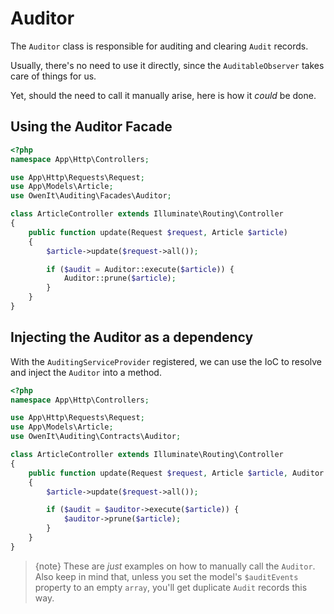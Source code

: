 # Auditor
The `Auditor` class is responsible for auditing and clearing `Audit` records.

Usually, there's no need to use it directly, since the `AuditableObserver` takes care of things for us.

Yet, should the need to call it manually arise, here is how it _could_ be done.

## Using the Auditor Facade
```php
<?php
namespace App\Http\Controllers;

use App\Http\Requests\Request;
use App\Models\Article;
use OwenIt\Auditing\Facades\Auditor;

class ArticleController extends Illuminate\Routing\Controller
{
    public function update(Request $request, Article $article)
    {
        $article->update($request->all());

        if ($audit = Auditor::execute($article)) {
            Auditor::prune($article);
        }
    }
}
```

## Injecting the Auditor as a dependency
With the `AuditingServiceProvider` registered, we can use the IoC to resolve and inject the `Auditor` into a method.

```php
<?php
namespace App\Http\Controllers;

use App\Http\Requests\Request;
use App\Models\Article;
use OwenIt\Auditing\Contracts\Auditor;

class ArticleController extends Illuminate\Routing\Controller
{
    public function update(Request $request, Article $article, Auditor $auditor)
    {
        $article->update($request->all());

        if ($audit = $auditor->execute($article)) {
            $auditor->prune($article);
        }
    }
}
```

> {note} These are _just_ examples on how to manually call the `Auditor`. Also keep in mind that, unless you set the model's `$auditEvents` property to an empty `array`, you'll get duplicate `Audit` records this way.
